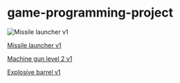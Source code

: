 # game-programming-project

![Missile launcher v1](http://37.139.17.207/public/game-programming-project/topdowngame_v1.png)

[Missile launcher v1](http://37.139.17.207/public/game-programming-project/missile_launcher_v1.mp4)

[Machine gun level 2 v1](http://37.139.17.207/public/game-programming-project/machine_gun_lvl2_v1.mp4)

[Explosive barrel v1](http://37.139.17.207/public/game-programming-project/explosive_barrel_v1.mp4)
